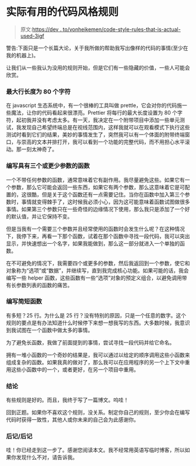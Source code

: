 # 实际有用的代码风格规则

> 原文:[https://dev . to/vonheikemen/code-style-rules-that-is-actual-used-3igf](https://dev.to/vonheikemen/code-style-rules-that-are-actually-useful-3igf)

警告:下面只是一个长篇大论，关于我所做的帮助我写出像样的代码的事情(至少在我的机器上)。

让我们从一些我认为没用的规则开始，但是它们有一些隐藏的价值，一些人可能会欣赏。

### [](#maximum-line-length-of-80-characters)最大行长度为 80 个字符

在 javascript 生态系统中，有一个很棒的工具叫做 prettle，它会对你的代码施一些魔法，让你的代码看起来很漂亮。Prettier 将每行的最大长度设置为 80 个字符，起初我并没有考虑太多。有一天，我决定在一个附带项目中添加一些单元测试，我发现自己希望终端总是在视线范围内，这样我就可以在观看模式下执行这些测试时看到它们的结果，美妙的事情发生了，突然我可以有一个体面的附带终端窗口，与崇高的文本并排打开，我可以看到一个功能的完整代码，而不用担心水平滚动。那一刻太神奇了。

### [](#write-functions-with-three-or-less-arguments)编写具有三个或更少参数的函数

一个不带任何参数的函数，通常意味着它有副作用。我尽量避免这些。如果它有一个参数，那么它可能会返回一些东西，如果它有两个参数，那么这意味着它是可配置的，这很酷，但是关于这个函数还有一点需要记住。当你在函数中加入第三个参数时，事情就变得棘手了，这时候我必须小心，因为这可能意味着函数试图做很多事情。如果第三个参数只在一些奇怪的边缘情况下使用，那么我只是添加了一个好的默认值，并让它保持不变。

但是当我有一个需要三个参数并且经常使用的函数时会发生什么呢？在这种情况下，我停下来，再看一下那个函数，试着在那个函数中寻找一段代码，我可以突出显示，并快速想出一个名字，如果我能做到，那么这一部分就进入一个单独的函数。

在不可避免的情况下，我需要四个或更多的参数，然后我返回到一个参数，使它和对象称为“选项”或“数据”，并继续写，直到我完成核心功能。如果可能的话，我会编写一些 helper 函数，这些函数有一些“选项”对象的预定义组合，以避免调用带有长参数列表的函数的痛苦。

### [](#write-short-functions)编写简短函数

有多短？25 行。为什么是 25 行？没有特别的原因，只是一个任意的数字。这个规则的要点是有办法知道什么时候停下来想一想我写的东西。大多数时候，我意识到我试图在一个函数中做太多的事情。

为了避免长函数，我做了前面提到的事情，尝试寻找一段代码并给它命名。

拥有一堆小函数的一个奇妙的结果是，我可以通过以给定的顺序调用这些小函数来组成复杂的函数。如果我真的做对了，那么我可以在应用程序的另一个上下文中重用这些小函数中的一个，或者更好，在另一个项目中重用。

### [](#conclusion)结论

有些规则是好的。而且，我终于写了一篇博文。呜哇！

回到正题。如果你不喜欢这个规则，没关系。制定你自己的规则，至少你会在编写代码时获得一致性，其他人或你未来的自己会为此感谢你。

### [](#epiloguepostcredits)后记/后记

哇！你已经走到这一步了。感谢您阅读本文。我不经常用英语写临时博客，所以如果你发现什么不对，请告诉我。